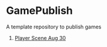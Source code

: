# GamePublish
A template repository to publish games

1. [Player Scene Aug 30]("C:\Users\danha\Documents\GitHub\demo-games-DannyHal01\player_scene_08_30")